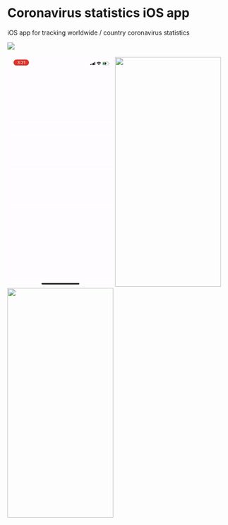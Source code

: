 # Coronavirus statistics iOS app
iOS app for tracking worldwide / country coronavirus statistics

![](https://sun9-69.userapi.com/impg/ry4KVg6NSAEmS8hdjAExM8MfAx_7rLIGMEaUdg/r9zW2jX-OEs.jpg?size=2560x1601&quality=96&proxy=1&sign=db14216ae972e3f5332a5c7fef2d7fa2&type=album)

<img src="https://github.com/N-ihad/media/blob/master/coronavirus-app.gif" width="240" height="520" /> <img src="https://github.com/N-ihad/media/blob/master/coronavirus-app1.gif" width="240" height="520" /> <img src="https://github.com/N-ihad/media/blob/master/coronavirus-app2.gif" width="240" height="520" />